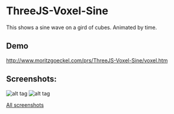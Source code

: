 # ThreeJS-Voxel-Sine
This shows a sine wave on a gird of cubes. Animated by time.

## Demo
http://www.moritzgoeckel.com/prs/ThreeJS-Voxel-Sine/voxel.htm

## Screenshots:
![alt tag](https://cloud.githubusercontent.com/assets/9058095/8204541/a3dbef92-14e9-11e5-87ba-adecc06f1ea9.png)
![alt tag](https://cloud.githubusercontent.com/assets/9058095/8204539/a3c72652-14e9-11e5-8145-6e10ff3b5dc9.png)

[All screenshots](https://github.com/MoritzGoeckel/ThreeJS-Voxel/issues/1)
